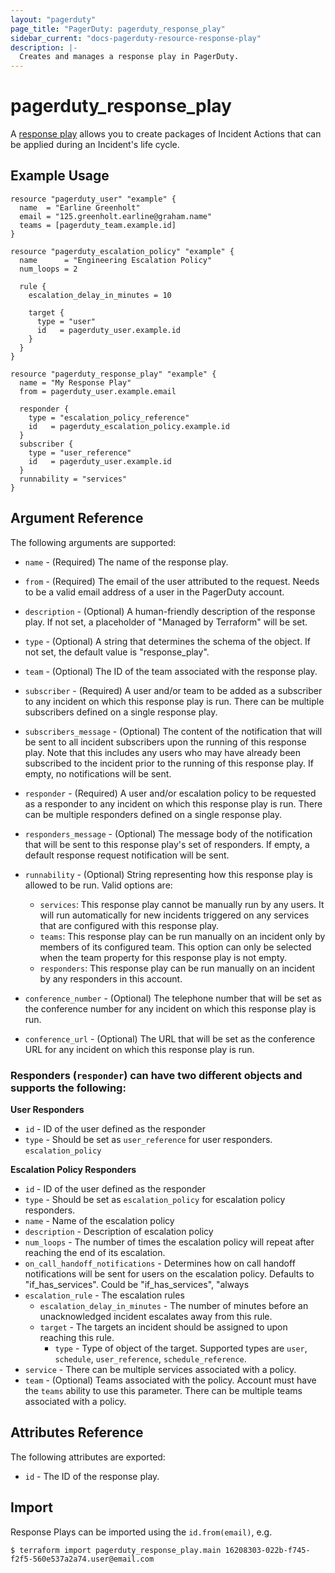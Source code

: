 ```yaml
---
layout: "pagerduty"
page_title: "PagerDuty: pagerduty_response_play"
sidebar_current: "docs-pagerduty-resource-response-play"
description: |-
  Creates and manages a response play in PagerDuty.
---
```


# pagerduty_response_play

A [response play](https://developer.pagerduty.com/api-reference/reference/REST/openapiv3.json/paths/~1response_plays/get) allows you to create packages of Incident Actions that can be applied during an Incident's life cycle.


## Example Usage

```hcl
resource "pagerduty_user" "example" {
  name  = "Earline Greenholt"
  email = "125.greenholt.earline@graham.name"
  teams = [pagerduty_team.example.id]
}

resource "pagerduty_escalation_policy" "example" {
  name      = "Engineering Escalation Policy"
  num_loops = 2

  rule {
    escalation_delay_in_minutes = 10

    target {
      type = "user"
      id   = pagerduty_user.example.id
    }
  }
}

resource "pagerduty_response_play" "example" {
  name = "My Response Play"
  from = pagerduty_user.example.email

  responder {
    type = "escalation_policy_reference"
    id   = pagerduty_escalation_policy.example.id
  }
  subscriber {
    type = "user_reference"
    id   = pagerduty_user.example.id
  }
  runnability = "services"
}
```

## Argument Reference

The following arguments are supported:

  * `name` - (Required) The name of the response play.
  * `from` - (Required) The email of the user attributed to the request. Needs to be a valid email address of a user in the PagerDuty account.
  * `description` - (Optional) A human-friendly description of the response play.
    If not set, a placeholder of "Managed by Terraform" will be set.
  * `type` - (Optional)  A string that determines the schema of the object. If not set, the default value is "response_play".
  * `team` - (Optional) The ID of the team associated with the response play.
  * `subscriber` - (Required) A user and/or team to be added as a subscriber to any incident on which this response play is run. There can be multiple subscribers defined on a single response play.
  * `subscribers_message` - (Optional) The content of the notification that will be sent to all incident subscribers upon the running of this response play. Note that this includes any users who may have already been subscribed to the incident prior to the running of this response play. If empty, no notifications will be sent.
  * `responder` - (Required) A user and/or escalation policy to be requested as a responder to any incident on which this response play is run. There can be multiple responders defined on a single response play.
  * `responders_message` - (Optional) The message body of the notification that will be sent to this response play's set of responders. If empty, a default response request notification will be sent.
  * `runnability` - (Optional) String representing how this response play is allowed to be run. Valid options are:

    * `services`: This response play cannot be manually run by any users. It will run automatically for new incidents triggered on any services that are configured with this response play.
    * `teams`: This response play can be run manually on an incident only by members of its configured team. This option can only be selected when the team property for this response play is not empty.
    * `responders`: This response play can be run manually on an incident by any responders in this account.

* `conference_number` - (Optional) The telephone number that will be set as the conference number for any incident on which this response play is run.
* `conference_url` - (Optional) The URL that will be set as the conference URL for any incident on which this response play is run.

### Responders (`responder`) can have two different objects and supports the following:

**User Responders**
* `id` - ID of the user defined as the responder
* `type` - Should be set as `user_reference` for user responders. `escalation_policy`

**Escalation Policy Responders**
* `id` - ID of the user defined as the responder
* `type` - Should be set as `escalation_policy` for escalation policy responders.
* `name` - Name of the escalation policy
* `description` - Description of escalation policy
* `num_loops` - The number of times the escalation policy will repeat after reaching the end of its escalation.
* `on_call_handoff_notifications` - Determines how on call handoff notifications will be sent for users on the escalation policy. Defaults to "if_has_services". Could be "if_has_services", "always
* `escalation_rule` - The escalation rules
  * `escalation_delay_in_minutes` - The number of minutes before an unacknowledged incident escalates away from this rule.
  * `target` - The targets an incident should be assigned to upon reaching this rule.
    * `type` - Type of object of the target. Supported types are `user`, `schedule`, `user_reference`, `schedule_reference`.
* `service` - There can be multiple services associated with a policy.
* `team` - (Optional) Teams associated with the policy. Account must have the `teams` ability to use this parameter. There can be multiple teams associated with a policy.


## Attributes Reference

The following attributes are exported:

  * `id` - The ID of the response play.

## Import

Response Plays can be imported using the `id.from(email)`, e.g.

```
$ terraform import pagerduty_response_play.main 16208303-022b-f745-f2f5-560e537a2a74.user@email.com
```
